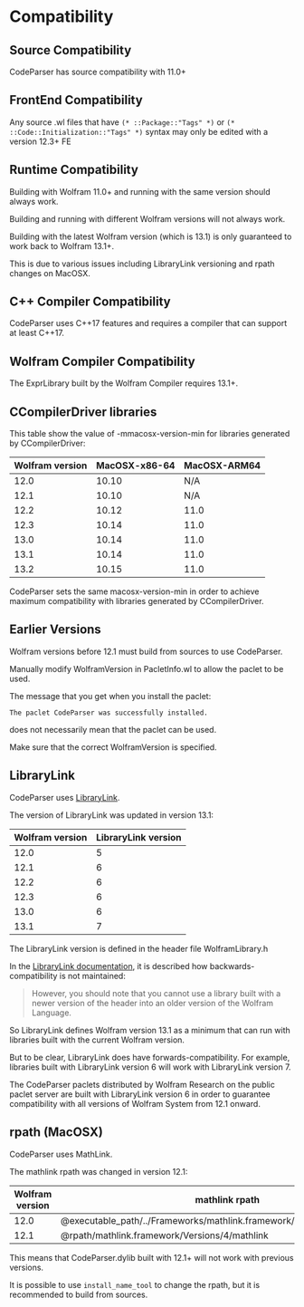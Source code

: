 
# Compatibility


## Source Compatibility

CodeParser has source compatibility with 11.0+


## FrontEnd Compatibility

Any source .wl files that have `(* ::Package::"Tags" *)` or `(* ::Code::Initialization::"Tags" *)` syntax may only be edited with a version 12.3+ FE 


## Runtime Compatibility

Building with Wolfram 11.0+ and running with the same version should always work.

Building and running with different Wolfram versions will not always work.

Building with the latest Wolfram version (which is 13.1) is only guaranteed to work back to Wolfram 13.1+.

This is due to various issues including LibraryLink versioning and rpath changes on MacOSX.


## C++ Compiler Compatibility

CodeParser uses C++17 features and requires a compiler that can support at least C++17.


## Wolfram Compiler Compatibility

The ExprLibrary built by the Wolfram Compiler requires 13.1+.


## CCompilerDriver libraries

This table show the value of -mmacosx-version-min for libraries generated by CCompilerDriver:

| Wolfram version | MacOSX-x86-64 | MacOSX-ARM64 |
| --------------- | ------------- | ------------ |
| 12.0            | 10.10         | N/A          |
| 12.1            | 10.10         | N/A          |
| 12.2            | 10.12         | 11.0         |
| 12.3            | 10.14         | 11.0         |
| 13.0            | 10.14         | 11.0         |
| 13.1            | 10.14         | 11.0         |
| 13.2            | 10.15         | 11.0         |

CodeParser sets the same macosx-version-min in order to achieve maximum compatibility with libraries generated by CCompilerDriver.


## Earlier Versions

Wolfram versions before 12.1 must build from sources to use CodeParser.

Manually modify WolframVersion in PacletInfo.wl to allow the paclet to be used.

The message that you get when you install the paclet:
```
The paclet CodeParser was successfully installed.
```
does not necessarily mean that the paclet can be used.

Make sure that the correct WolframVersion is specified.


## LibraryLink

CodeParser uses [LibraryLink](https://reference.wolfram.com/language/guide/LibraryLink.html).

The version of LibraryLink was updated in version 13.1:

| Wolfram version | LibraryLink version |
| --------------- | ------------------- |
| 12.0            | 5                   |
| 12.1            | 6                   |
| 12.2            | 6                   |
| 12.3            | 6                   |
| 13.0            | 6                   |
| 13.1            | 7                   |

The LibraryLink version is defined in the header file WolframLibrary.h

In the [LibraryLink documentation](https://reference.wolfram.com/language/LibraryLink/tutorial/LibraryStructure.html#280210622), it is described how backwards-compatibility is not maintained:

>However, you should note that you cannot use a library built with a newer version of the header into an older version of the Wolfram Language.

So LibraryLink defines Wolfram version 13.1 as a minimum that can run with libraries built with the current Wolfram version.

But to be clear, LibraryLink does have forwards-compatibility. For example, libraries built with LibraryLink version 6 will work with LibraryLink version 7.

The CodeParser paclets distributed by Wolfram Research on the public paclet server are built with LibraryLink version 6 in order to guarantee compatibility with all versions of Wolfram System from 12.1 onward.


## rpath (MacOSX)

CodeParser uses MathLink.

The mathlink rpath was changed in version 12.1:

| Wolfram version | mathlink rpath                                                           |
| --------------- | ------------------------------------------------------------------------ |
| 12.0            | @executable_path/../Frameworks/mathlink.framework/Versions/4.36/mathlink |
| 12.1            | @rpath/mathlink.framework/Versions/4/mathlink                            |

This means that CodeParser.dylib built with 12.1+ will not work with previous versions.

It is possible to use `install_name_tool` to change the rpath, but it is recommended to build from sources.
